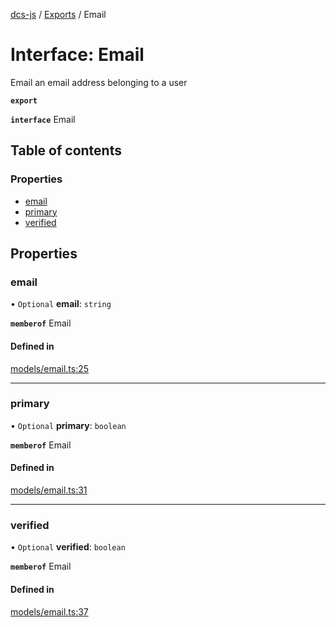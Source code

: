 [dcs-js](../README.md) / [Exports](../modules.md) / Email

# Interface: Email

Email an email address belonging to a user

**`export`**

**`interface`** Email

## Table of contents

### Properties

- [email](Email.md#email)
- [primary](Email.md#primary)
- [verified](Email.md#verified)

## Properties

### <a id="email" name="email"></a> email

• `Optional` **email**: `string`

**`memberof`** Email

#### Defined in

[models/email.ts:25](https://github.com/unfoldingWord/dcs-js/blob/c677a54/models/email.ts#L25)

___

### <a id="primary" name="primary"></a> primary

• `Optional` **primary**: `boolean`

**`memberof`** Email

#### Defined in

[models/email.ts:31](https://github.com/unfoldingWord/dcs-js/blob/c677a54/models/email.ts#L31)

___

### <a id="verified" name="verified"></a> verified

• `Optional` **verified**: `boolean`

**`memberof`** Email

#### Defined in

[models/email.ts:37](https://github.com/unfoldingWord/dcs-js/blob/c677a54/models/email.ts#L37)
